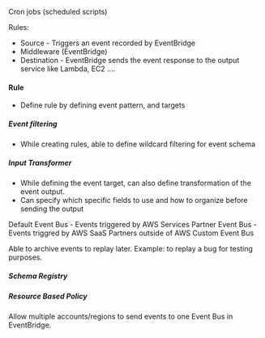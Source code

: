 Cron jobs (scheduled scripts)


Rules:
- Source - Triggers an event recorded by EventBridge
- Middleware (EventBridge)
- Destination - EventBridge sends the event response to the output service like Lambda, EC2 ....

#### Rule
- Define rule by defining event pattern, and targets

##### Event filtering
- While creating rules, able to define wildcard filtering for event schema

##### Input Transformer
- While defining the event target, can also define transformation of the event output. 
- Can specify which specific fields to use and how to organize before sending the output

Default Event Bus - Events triggered by AWS Services
Partner Event Bus - Events triggred by AWS SaaS Partners outside of AWS
Custom Event Bus

Able to archive events to replay later. Example: to replay a bug for testing purposes.


##### Schema Registry

##### Resource Based Policy
Allow multiple accounts/regions to send events to one Event Bus in EventBridge.